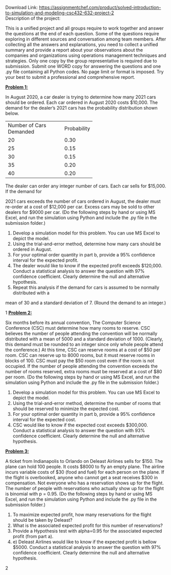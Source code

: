 Download Link: https://assignmentchef.com/product/solved-introduction-to-simulation-and-modeling-csc432-632-project-2
<br>
Description of the project:

This is a unified project and all groups require to work together and answer the questions at the end of each question. Some of the questions require exploring in different sources and conversation among team members. After collecting all the answers and explanations, you need to collect a unified summary and provide a report about your observations about the companies and organizations using operations management techniques and strategies. Only one copy by the group representative is required due to submission. Submit one WORD copy for answering the questions and one .py file containing all Python codes. No page limit or format is imposed. Try your best to submit a professional and comprehensive report.




<strong> </strong>

<strong><u>Problem 1:</u>  </strong>

In August 2020, a car dealer is trying to determine how many 2021 cars should be ordered.  Each car ordered in August 2020 costs $10,000.  The demand for the dealer’s 2021 cars has the probability distribution shown below.




<table width="235">

 <tbody>

  <tr>

   <td width="161">Number of Cars Demanded</td>

   <td width="74">Probability</td>

  </tr>

  <tr>

   <td width="161">20</td>

   <td width="74">0.30</td>

  </tr>

  <tr>

   <td width="161">25</td>

   <td width="74">0.15</td>

  </tr>

  <tr>

   <td width="161">30</td>

   <td width="74">0.15</td>

  </tr>

  <tr>

   <td width="161">35</td>

   <td width="74">0.20</td>

  </tr>

  <tr>

   <td width="161">40</td>

   <td width="74">0.20</td>

  </tr>

 </tbody>

</table>




The dealer can order any integer number of cars.  Each car sells for $15,000.  If the demand for

2021 cars exceeds the number of cars ordered in August, the dealer must re-order at a cost of $12,000 per car.  Excess cars may be sold to other dealers for $9000 per car.  (Do the following steps by hand or using MS Excel, and run the simulation using Python and include the .py file in the submission folder.)




<ol>

 <li>Develop a simulation model for this problem. You can use MS Excel to depict the model.</li>

 <li>Using the trial-and-error method, determine how many cars should be ordered in August.</li>

 <li>For your optimal order quantity in part b, provide a 95% confidence interval for the expected profit.</li>

 <li>The dealer would like to know if the expected profit exceeds $120,000. Conduct a statistical analysis to answer the question with 97% confidence coefficient. Clearly determine the null and alternative hypothesis.</li>

 <li>Repeat this analysis if the demand for cars is assumed to be normally distributed with a</li>

</ol>

mean of 30 and a standard deviation of 7.  (Round the demand to an integer.)

1 <strong><u>Problem 2:</u>  </strong>

Six months before its annual convention, The Computer Science Conference (CSC) must determine how many rooms to reserve.  CSC believes the number of people attending the convention will be normally distributed with a mean of 5000 and a standard deviation of 1000.  (Clearly, this demand must be rounded to an integer since only whole people attend the conference.)  At this time, CSC can reserve rooms at a cost of $50 per room.  CSC can reserve up to 8000 rooms, but it must reserve rooms in blocks of 100.  CSC must pay the $50 room cost even if the room is not occupied.  If the number of people attending the convention exceeds the number of rooms reserved, extra rooms must be reserved at a cost of $80 per room.  (Do the following steps by hand or using MS Excel, and run the simulation using Python and include the .py file in the submission folder.)




<ol>

 <li>Develop a simulation model for this problem. You can use MS Excel to depict the model.</li>

 <li>Using the trial-and-error method, determine the number of rooms that should be reserved to minimize the expected cost.</li>

 <li>For your optimal order quantity in part b, provide a 95% confidence interval for the expected cost.</li>

 <li>CSC would like to know if the expected cost exceeds $300,000. Conduct a statistical analysis to answer the question with 93% confidence coefficient. Clearly determine the null and alternative hypothesis.</li>

</ol>







<strong><u>Problem 3:</u>  </strong>

A ticket from Indianapolis to Orlando on Deleast Airlines sells for $150. The plane can hold 100 people. It costs $8000 to fly an empty plane. The airline incurs variable costs of $30 (food and fuel) for each person on the plane. If the flight is overbooked, anyone who cannot get a seat receives $300 in compensation. Not everyone who has a reservation shows up for the flight. The number of people with reservations who actually show up for the flight is binomial with p = 0.95. (Do the following steps by hand or using MS Excel, and run the simulation using Python and include the .py file in the submission folder.)




<ol>

 <li>To maximize expected profit, how many reservations for the flight should be taken by Deleast?</li>

 <li>What is the associated expected profit for this number of reservations?</li>

 <li>Provide a Hypothesis test with alpha=0.95 for the associated expected profit (from part a).</li>

 <li>e) Deleast Airlines would like to know if the expected profit is bellow $5000. Conduct a statistical analysis to answer the question with 97% confidence coefficient. Clearly determine the null and alternative hypothesis.</li>

</ol>













2